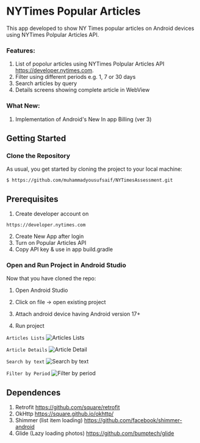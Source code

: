 # NYTimes Popular Articles

This app developed to show NY Times popular articles on Android devices using NYTimes Polpular Articles API.

### Features:
1. List of popolur articles using NYTimes Polpular Articles API https://developer.nytimes.com.
2. Filter using different periods e.g. 1, 7 or 30 days
3. Search articles by query
4. Details screens showing complete article in WebView

### What New:
1. Implementation of Android's New In app Billing (ver 3)

## Getting Started

### Clone the Repository

As usual, you get started by cloning the project to your local machine:

```
$ https://github.com/muhammadyousufsaif/NYTimesAssessment.git
```

## Prerequisites
1.  Create developer account on 
```
https://developer.nytimes.com
```

2. Create New App after login
3. Turn on Popular Articles API
4. Copy API key & use in app build.gradle


### Open and Run Project in Android Studio

Now that you have cloned the repo:

1. Open Android Studio

2. Click on file -> open existing project
	
3. Attach android device having Android version 17+

4. Run project

```Articles Lists```
![Articles Lists](https://user-images.githubusercontent.com/5834714/67857818-2be66700-fb31-11e9-80ce-a1cab371dad7.jpg)

```Article Details```
![Article Detail](https://user-images.githubusercontent.com/5834714/67857867-46204500-fb31-11e9-8a3c-9c6253f8c7fa.jpg)

```Search by text```
![Search by text](https://user-images.githubusercontent.com/5834714/67857899-5f28f600-fb31-11e9-9243-b7c0bb4a3160.jpg)

```Filter by Period```
![Filter by period](https://user-images.githubusercontent.com/5834714/67857906-62bc7d00-fb31-11e9-80f7-6da9ba03fdbe.jpg)

## Dependences

1. Retrofit https://github.com/square/retrofit
2. OkHttp https://square.github.io/okhttp/
3. Shimmer (list item loading) https://github.com/facebook/shimmer-android
4. Glide (Lazy loading photos) https://github.com/bumptech/glide

